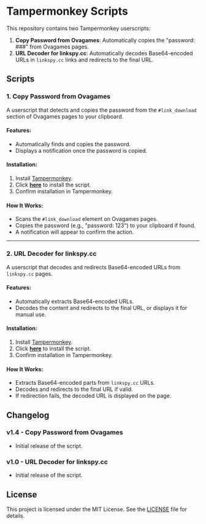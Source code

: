 # Tampermonkey Scripts

This repository contains two Tampermonkey userscripts:

1. **Copy Password from Ovagames**: Automatically copies the "password: ###" from Ovagames pages.
2. **URL Decoder for linkspy.cc**: Automatically decodes Base64-encoded URLs in `linkspy.cc` links and redirects to the final URL.

## Scripts

### 1. Copy Password from Ovagames

A userscript that detects and copies the password from the `#link_download` section of Ovagames pages to your clipboard.

#### Features:
- Automatically finds and copies the password.
- Displays a notification once the password is copied.

#### Installation:
1. Install [Tampermonkey](https://www.tampermonkey.net/).
2. Click [**here**](https://github.com/yourusername/CopyPasswordFromOvagames/raw/main/copy_password_from_ovagames.user.js) to install the script.
3. Confirm installation in Tampermonkey.

#### How It Works:
- Scans the `#link_download` element on Ovagames pages.
- Copies the password (e.g., "password: 123") to your clipboard if found.
- A notification will appear to confirm the action.

---

### 2. URL Decoder for linkspy.cc

A userscript that decodes and redirects Base64-encoded URLs from `linkspy.cc` pages.

#### Features:
- Automatically extracts Base64-encoded URLs.
- Decodes the content and redirects to the final URL, or displays it for manual use.

#### Installation:
1. Install [Tampermonkey](https://www.tampermonkey.net/).
2. Click [**here**](https://github.com/Nisekoi-1/URLDecoderForLinkspy/raw/main/url_decoder_for_linkspy.user.js) to install the script.
3. Confirm installation in Tampermonkey.

#### How It Works:
- Extracts Base64-encoded parts from `linkspy.cc` URLs.
- Decodes and redirects to the final URL if valid.
- If redirection fails, the decoded URL is displayed on the page.

## Changelog

### v1.4 - Copy Password from Ovagames
- Initial release of the script.

### v1.0 - URL Decoder for linkspy.cc
- Initial release of the script.

## License

This project is licensed under the MIT License. See the [LICENSE](LICENSE) file for details.
